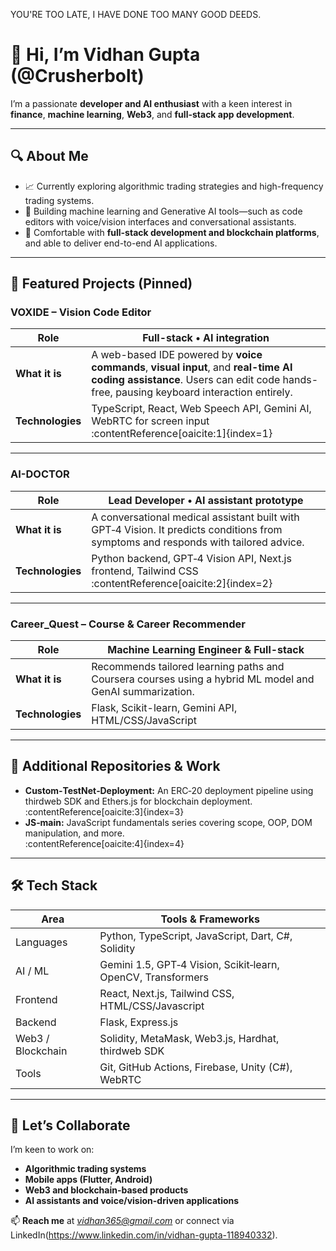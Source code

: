 YOU'RE TOO LATE, I HAVE DONE TOO MANY GOOD DEEDS.

# 👋 Hi, I’m Vidhan Gupta (@Crusherbolt)

I’m a passionate **developer and AI enthusiast** with a keen interest in **finance**, **machine learning**, **Web3**, and **full-stack app development**.

---

## 🔍 About Me

- 📈 Currently exploring algorithmic trading strategies and high-frequency trading systems.
- 🧠 Building machine learning and Generative AI tools—such as code editors with voice/vision interfaces and conversational assistants.
- 🚀 Comfortable with **full-stack development and blockchain platforms**, and able to deliver end-to-end AI applications.

---

## 🚀 Featured Projects (Pinned)

### VOXIDE – Vision Code Editor  
| Role | Full-stack • AI integration |
|------|------------------------------|
| **What it is** | A web-based IDE powered by **voice commands**, **visual input**, and **real-time AI coding assistance**. Users can edit code hands-free, pausing keyboard interaction entirely.  
| **Technologies** | TypeScript, React, Web Speech API, Gemini AI, WebRTC for screen input :contentReference[oaicite:1]{index=1}  

---

### AI-DOCTOR  
| Role | Lead Developer • AI assistant prototype |
|------|-------------------------------------------|
| **What it is** | A conversational medical assistant built with GPT‑4 Vision. It predicts conditions from symptoms and responds with tailored advice.  
| **Technologies** | Python backend, GPT‑4 Vision API, Next.js frontend, Tailwind CSS :contentReference[oaicite:2]{index=2}  

---

### Career_Quest – Course & Career Recommender  
| Role | Machine Learning Engineer & Full-stack |
|------|----------------------------------------|
| **What it is** | Recommends tailored learning paths and Coursera courses using a hybrid ML model and GenAI summarization.  
| **Technologies** | Flask, Scikit-learn, Gemini API, HTML/CSS/JavaScript  

---

## 🧩 Additional Repositories & Work

- **Custom‑TestNet‑Deployment:** An ERC‑20 deployment pipeline using thirdweb SDK and Ethers.js for blockchain deployment.  
  :contentReference[oaicite:3]{index=3}  
- **JS‑main:** JavaScript fundamentals series covering scope, OOP, DOM manipulation, and more.  
  :contentReference[oaicite:4]{index=4}  

---

## 🛠️ Tech Stack

| Area         | Tools & Frameworks                                        |
|--------------|------------------------------------------------------------|
| Languages    | Python, TypeScript, JavaScript, Dart, C#, Solidity        |
| AI / ML      | Gemini 1.5, GPT‑4 Vision, Scikit‑learn, OpenCV, Transformers |
| Frontend     | React, Next.js, Tailwind CSS, HTML/CSS/Javascript        |
| Backend      | Flask, Express.js                                         |
| Web3 / Blockchain | Solidity, MetaMask, Web3.js, Hardhat, thirdweb SDK      |
| Tools        | Git, GitHub Actions, Firebase, Unity (C#), WebRTC         |

---

## 🤝 Let’s Collaborate

I’m keen to work on:
- **Algorithmic trading systems**
- **Mobile apps (Flutter, Android)**
- **Web3 and blockchain-based products**
- **AI assistants and voice/vision-driven applications**

📫 **Reach me** at *vidhan365@gmail.com* or connect via LinkedIn(https://www.linkedin.com/in/vidhan-gupta-118940332).


<!---
Crusherbolt/Crusherbolt is a ✨ special ✨ repository because its `README.md` (this file) appears on your GitHub profile.
You can click the Preview link to take a look at your changes.
--->

